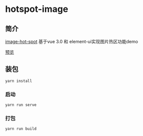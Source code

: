 # hotspot-image

## 简介

[image-hot-spot](https://mochen07.github.io/image-hot-spot/) 基于vue 3.0 和 element-ui实现图片热区功能demo

[预览](https://mochen07.github.io/image-hot-spot/)

## 装包
```
yarn install
```

### 启动
```
yarn run serve
```

### 打包
```
yarn run build
```
